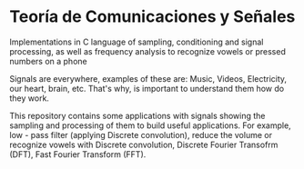 # Teoría de Comunicaciones y Señales

Implementations in C language of sampling, conditioning and signal processing, as well as frequency analysis to recognize vowels or pressed numbers on a phone

Signals are everywhere, examples of these are: Music, Videos, Electricity, our heart, brain, etc. That's why, is important to understand them how do they work.

This repository contains some applications with signals showing the sampling and processing of them to build useful applications.
For example, low - pass filter (applying Discrete convolution), reduce the volume or recognize vowels with Discrete convolution, Discrete Fourier Transofrm (DFT), Fast Fourier Transform (FFT).
